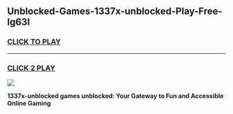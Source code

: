
## Unblocked-Games-1337x-unblocked-Play-Free-lg63l
<h3>
<a href="https://premium76.site?title=1337x-unblocked&ref=18A1">CLICK TO PLAY</a></h3>
<hr>

<h3>
<a href="https://premium76.site?title=1337x-unblocked&ref=18A1">CLICK 2 PLAY</a>
  
</h3>

<a href="https://premium76.site?title=1337x-unblocked&ref=18A1"><img src="https://clearcache.store/games.png"></a>


**1337x-unblocked games unblocked: Your Gateway to Fun and Accessible Online Gaming**
